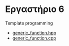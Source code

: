 # Εργαστήριο 6

Template programming

* [generic_function.hpp](./generic_class.hpp)
* [generic_function.cpp](./generic_class.cpp)